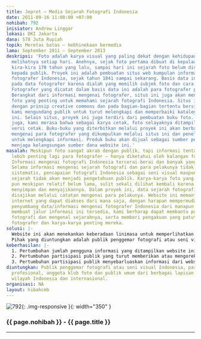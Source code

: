 ```yaml
---
title: Jepret – Media Sejarah Fotografi Indonesia
date: 2011-09-16 11:08:00 +07:00
nohibah: 792
inisiator: Andrew Linggar
lokasi: DKI Jakarta
dana: 578 Juta Rupiah
topik: Meretas batas – kebhinekaan bermedia
lama: September 2011 – September 2013
deskripsi: 'Foto adalah karya visual yang paling dekat dengan kehidupan kita. Kita
  melihatnya setiap hari. Anehnya, sejak foto pertama dibuat di kepulauan Nusantara
  kira-kira 170 tahun yang lalu, sampai hari ini sejarah foto belum dicatat dan disajikan
  kepada publik. Proyek ini adalah pembuatan situs web kumpulan informasi tentang
  fotografer Indonesia, sejak tahun 1841 sampai sekarang. Basis data ini didasarkan
  pada data fotografer karena dialah yang memilih subjek foto dan cara penyampaiannya.
  Fotografer yang dicatat dalam basis data ini adalah para fotografer profesional.
  Berangkat dari informasi mengenai fotografer, situs ini juga akan menampilkan karya-karya
  foto yang penting untuk memahami sejarah fotografi Indonesia. Situs ini dijalankan
  dengan prinsip creative commons dan pada bagian-bagian tertentu bersifat user generated:
  kami mengundang publik untuk turut melengkapi dan memperbaiki katalog fotografer
  ini. Selain situs, proyek ini juga terdiri dari pembuatan buku foto. Karena bagaimanapun
  juga, kami merasa bahwa sebagai karya cetak, foto selayaknya ditampilkan pula dalam
  versi cetak. Buku-buku yang diterbitkan melalui proyek ini akan berbasis informasi
  mengenai para fotografer yang dikumpulkan melalui situs ini dan penelitian tambahan
  untuk melengkapi informasi. Produk buku akan dijual sebagai sumber pendapatan untuk
  menjaga kelangsungan sumber dana website ini.'
masalah: Meskipun foto sangat akrab dengan publik, tapi informasi tentang foto – dan
  lebih penting lagi para fotografer – hanya diketahui oleh kalangan fotografi sendiri.
  Informasi mengenai fotografi Indonesia tercerai-berai dan banyak yang belum dipublikasikan.
  Selama informasi mengenai sejarah fotografi dan para pelakunya tidak tersedia dengan
  sistematis, pencapaian fotografi Indonesia sebagai seni visual maupun sebagai perekam
  sejarah tidak akan menjadi pengetahuan publik. Karya-karya foto yang pernah dibuat
  pun meskipun relatif belum lama, sulit sekali dilihat kembali karena tidak ada yang
  menyimpan dan menyajikannya. Dalam proyek ini, data sejarah fotografi di Indonesia
  disajikan melalui catatan mengenai para pelakunya. Website ini memanfaatkan sifat
  internet yang dapat diakses dari mana saja, dengan harapan mempermudah akses para
  penyumbang data/informasi mengenai fotografer Indonesia dari manapun di dunia. Dengan
  membuat jalur informasi ini tersedia, kami berharap dapat membantu publik memahami
  fotografi dan mengenal sejarahnya, serta memberi pengakuan yang patut bagi para
  fotografer dan karya-karya penting mereka.
solusi: |-
  Website ini akan menekankan keberadaan linimasa untuk memperlihatkan perkembangan dan perjalanan sejarah fotografi sejak pertama kali medium ini digunakan di kepulauan Nusantara. Mengingat data mengenai fotografer Indonesia tersebar di mana-mana dan belum pernah disajikan dengan sistematis, kami juga akan sangat mengandalkan kontribusi para pengguna (terutama peneliti atau para fotografer) untuk meningkatkan kredibilitas dan akurasi data. Pada awalnya, sebagai pusat data, website ini akan berisi data dasar fotografer disertai dengan beberapa contoh karya yang signifikan. Dalam perkembangannya, kami akan menambah isi website dengan materi lain seperti wawancara audio-visual serta artikel dan esai tentang fotografi Indonesia, baik yang kami kerjakan sendiri maupun kontribusi dari pengguna. Data yang terkumpul di website ini juga akan berguna sebagai bagian dari materi riset untuk pembuatan buku tentang fotografer Indonesia.
  Pihak yang diuntungkan adalah publik penggemar fotografi atau seni visual Indonesia, para fotografer profesional, anggota klub foto dan publik umum dari berbagai lapisan usia di berbagai wilayah Indonesia dan internasional.
keberhasilan: |-
  1. Pertumbuhan jumlah pengguna informasi yang ditampilkan website ini,
  2. Pertumbuhan partisipasi publik yang turut memberikan atau mengoreksi informasi mengenai fotografer Indonesia yang mereka ketahui atau kenal,
  3. Pertumbuhan partisipasi publik menyebarluaskan informasi dari website ini melalui jaringan sosial.
diuntungkan: Publik penggemar fotografi atau seni visual Indonesia, para fotografer
  profesional, anggota klub foto dan publik umum dari berbagai lapisan usia di berbagai
  wilayah Indonesia dan internasional.
organisasi: NA
layout: hibahcmb
---
```


![792](/static/img/hibahcmb/792.png){: .img-responsive }{: width="350" }

### {{ page.nohibah }} - {{ page.title }}

---
